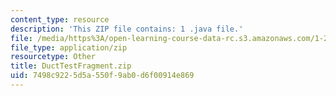```yaml
---
content_type: resource
description: 'This ZIP file contains: 1 .java file.'
file: /media/https%3A/open-learning-course-data-rc.s3.amazonaws.com/1-204-computer-algorithms-in-systems-engineering-spring-2010/7498c9225d5a550f9ab0d6f00914e869_DuctTestFragment.zip
file_type: application/zip
resourcetype: Other
title: DuctTestFragment.zip
uid: 7498c922-5d5a-550f-9ab0-d6f00914e869
---
```

